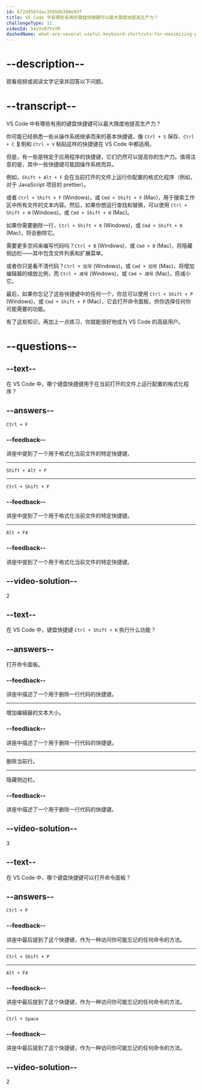 ```yaml
---
id: 672d456f4ac35950b300e93f
title: VS Code 中有哪些有用的键盘快捷键可以最大限度地提高生产力？
challengeType: 11
videoId: 54vVx07YxYM
dashedName: what-are-several-useful-keyboard-shortcuts-for-maximizing-productivity-in-vs-code
---
```


# --description--

观看视频或阅读文字记录并回答以下问题。

# --transcript--

VS Code 中有哪些有用的键盘快捷键可以最大限度地提高生产力？

你可能已经熟悉一些从操作系统继承而来的基本快捷键。像 `Ctrl + S` 保存、`Ctrl + C` 复制和 `Ctrl + V` 粘贴这样的快捷键在 VS Code 中都适用。

但是，有一些是特定于应用程序的快捷键，它们仍然可以提高你的生产力。值得注意的是，其中一些快捷键可能因操作系统而异。

例如，`Shift + Alt + F` 会在当前打开的文件上运行你配置的格式化程序（例如，对于 JavaScript 项目的 prettier）。

或者 `Ctrl + Shift + F` (Windows)，或 `Cmd + Shift + F` (Mac)，用于搜索工作区中所有文件的文本内容。然后，如果你想运行查找和替换，可以使用 `Ctrl + Shift + H` (Windows)，或 `Cmd + Shift + H` (Mac)。

如果你需要删除一行，`Ctrl + Shift + K` (Windows)，或 `Cmd + Shift + K` (Mac)，将会删除它。

需要更多空间来编写代码吗？`Ctrl + B` (Windows)，或 `Cmd + B` (Mac)，将隐藏侧边栏——其中包含文件列表和扩展菜单。

或者你只是看不清代码？`Ctrl + 加号` (Windows)，或 `Cmd + 加号` (Mac)，将增加编辑器的缩放比例，而 `Ctrl + 减号` (Windows)，或 `Cmd + 减号` (Mac)，将减小它。

最后，如果你忘记了这些快捷键中的任何一个，你总可以使用 `Ctrl + Shift + P` (Windows)，或 `Cmd + Shift + P` (Mac)，它会打开命令面板，供你选择任何你可能需要的功能。

有了这些知识，再加上一点练习，你就能很好地成为 VS Code 的高级用户。

# --questions--

## --text--

在 VS Code 中，哪个键盘快捷键用于在当前打开的文件上运行配置的格式化程序？

## --answers--

`Ctrl + F`

### --feedback--

讲座中提到了一个用于格式化当前文件的特定快捷键。

---

`Shift + Alt + F`

---

`Ctrl + Shift + F`

### --feedback--

讲座中提到了一个用于格式化当前文件的特定快捷键。

---

`Alt + F4`

### --feedback--

讲座中提到了一个用于格式化当前文件的特定快捷键。

## --video-solution--

2

## --text--

在 VS Code 中，键盘快捷键 `Ctrl + Shift + K` 执行什么功能？

## --answers--

打开命令面板。

### --feedback--

讲座中描述了一个用于删除一行代码的快捷键。

---

增加编辑器的文本大小。

### --feedback--

讲座中描述了一个用于删除一行代码的快捷键。

---

删除当前行。

---

隐藏侧边栏。

### --feedback--

讲座中描述了一个用于删除一行代码的快捷键。

## --video-solution--

3

## --text--

在 VS Code 中，哪个键盘快捷键可以打开命令面板？

## --answers--

`Ctrl + P`

### --feedback--

讲座中最后提到了这个快捷键，作为一种访问你可能忘记的任何命令的方法。

---

`Ctrl + Shift + P`

---

`Alt + F4`

### --feedback--

讲座中最后提到了这个快捷键，作为一种访问你可能忘记的任何命令的方法。

---

`Ctrl + Space`

### --feedback--

讲座中最后提到了这个快捷键，作为一种访问你可能忘记的任何命令的方法。

## --video-solution--

2

